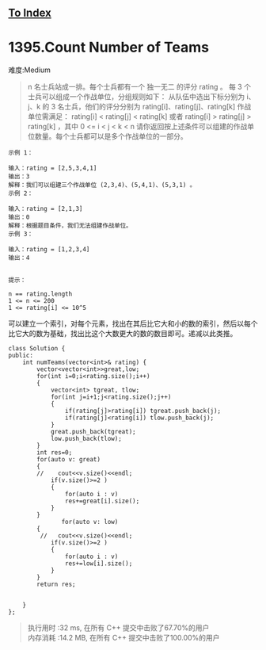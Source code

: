 [To Index](/index.md)
---
# 1395.Count Number of Teams
难度:Medium
>  n 名士兵站成一排。每个士兵都有一个 独一无二 的评分 rating 。
每 3 个士兵可以组成一个作战单位，分组规则如下：
从队伍中选出下标分别为 i、j、k 的 3 名士兵，他们的评分分别为 rating[i]、rating[j]、rating[k]
作战单位需满足： rating[i] < rating[j] < rating[k] 或者 rating[i] > rating[j] > rating[k] ，其中  0 <= i < j < k < n
请你返回按上述条件可以组建的作战单位数量。每个士兵都可以是多个作战单位的一部分。

 

```
示例 1：

输入：rating = [2,5,3,4,1]
输出：3
解释：我们可以组建三个作战单位 (2,3,4)、(5,4,1)、(5,3,1) 。
示例 2：

输入：rating = [2,1,3]
输出：0
解释：根据题目条件，我们无法组建作战单位。
示例 3：

输入：rating = [1,2,3,4]
输出：4
 

提示：

n == rating.length
1 <= n <= 200
1 <= rating[i] <= 10^5
```

可以建立一个索引，对每个元素，找出在其后比它大和小的数的索引，然后以每个比它大的数为基础，找出比这个大数更大的数的数目即可。递减以此类推。  

```
class Solution {
public:
    int numTeams(vector<int>& rating) {
        vector<vector<int>>great,low;
        for(int i=0;i<rating.size();i++)
        {
            vector<int> tgreat, tlow;
            for(int j=i+1;j<rating.size();j++)
            {
                if(rating[j]>rating[i]) tgreat.push_back(j);
                if(rating[j]<rating[i]) tlow.push_back(j);
            }
            great.push_back(tgreat);
            low.push_back(tlow);
        }
        int res=0;
        for(auto v: great)
        {
        //    cout<<v.size()<<endl;
            if(v.size()>=2 )
            {
                for(auto i : v)
                res+=great[i].size();
            }
        }
               for(auto v: low)
        {
         //   cout<<v.size()<<endl;
            if(v.size()>=2 )
            {
                for(auto i : v)
                res+=low[i].size();
            }
        }
        return res;


    }
};
```

> 执行用时 :32 ms, 在所有 C++ 提交中击败了67.70%的用户   
内存消耗 :14.2 MB, 在所有 C++ 提交中击败了100.00%的用户
